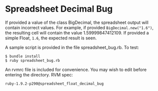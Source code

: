 # Spreadsheet Decimal Bug #

If provided a value of the class BigDecimal, the spreadsheet output will contain incorrect values. For example, if provided `BigDecimal.new("1.6")`, the resulting cell will contain the value 1.59999847412109. If provided a simple Float, `1.6`, the expected result is seen.

A sample script is provided in the file spreadsheet_bug.rb. To test:

    $ bundle install
    $ ruby spreadsheet_bug.rb

An rvmrc file is included for convenience. You may wish to edit before entering the directory. RVM spec:

    ruby-1.9.2-p290@spreadsheet_float_decimal_bug
